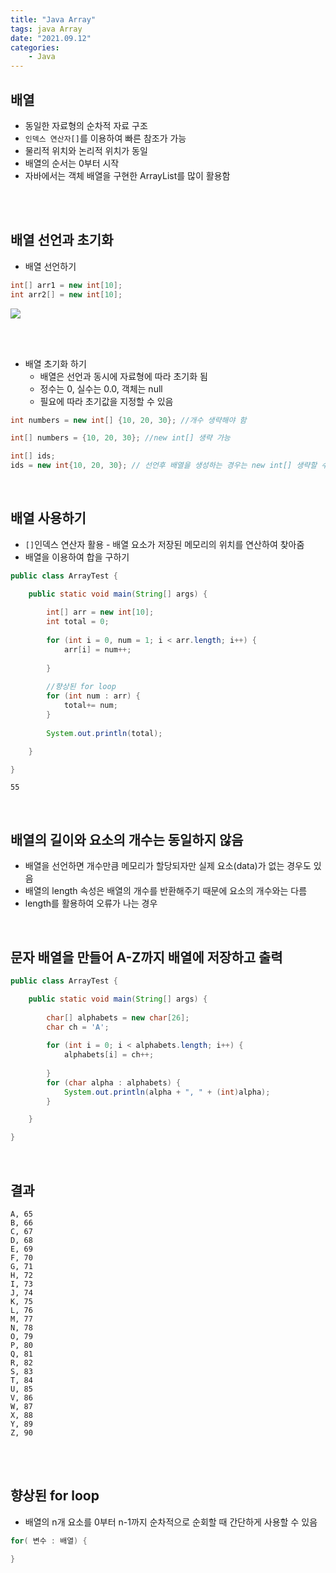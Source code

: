 ```yaml
---
title: "Java Array"
tags: java Array
date: "2021.09.12"
categories: 
    - Java
---
```


## 배열
- 동일한 자료형의 순차적 자료 구조
- `인덱스 연산자[]`를 이용하여 빠른 참조가 가능
- 물리적 위치와 논리적 위치가 동일
- 배열의 순서는 0부터 시작
- 자바에서는 객체 배열을 구현한 ArrayList를 많이 활용함
<br>
<br>

## 배열 선언과 초기화
- 배열 선언하기

```java
int[] arr1 = new int[10];
int arr2[] = new int[10];
```

![](https://gitlab.com/easyspubjava/javacoursework/-/raw/master/Chapter2/2-20/img/arraymem.png)

<br>
<br>

- 배열 초기화 하기
	- 배열은 선언과 동시에 자료형에 따라 초기화 됨
	- 정수는 0, 실수는 0.0, 객체는 null
	- 필요에 따라 초기값을 지정할 수 있음

```java
int numbers = new int[] {10, 20, 30}; //개수 생략해야 함

int[] numbers = {10, 20, 30}; //new int[] 생략 가능

int[] ids;
ids = new int{10, 20, 30}; // 선언후 배열을 생성하는 경우는 new int[] 생략할 수 없음
```
<br>

## 배열 사용하기
- `[]`인덱스 연산자 활용 - 배열 요소가 저장된 메모리의 위치를 연산하여 찾아줌
- 배열을 이용하여 합을 구하기

```java
public class ArrayTest {

	public static void main(String[] args) {
		
		int[] arr = new int[10];
		int total = 0;
		
		for (int i = 0, num = 1; i < arr.length; i++) {
			arr[i] = num++;
			
		}
		
		//향상된 for loop
		for (int num : arr) {
			total+= num;
		}
		
		System.out.println(total);

	}

}
```
```
55
```

<br>

## 배열의 길이와 요소의 개수는 동일하지 않음
- 배열을 선언하면 개수만큼 메모리가 할당되자만 실제 요소(data)가 없는 경우도 있음
- 배열의 length 속성은 배열의 개수를 반환해주기 때문에 요소의 개수와는 다름
- length를 활용하여 오류가 나는 경우

<br>

## 문자 배열을 만들어 A-Z까지 배열에 저장하고 출력
```java
public class ArrayTest {

	public static void main(String[] args) {
		
		char[] alphabets = new char[26];
		char ch = 'A';
		
		for (int i = 0; i < alphabets.length; i++) {
			alphabets[i] = ch++;
			
		}
		for (char alpha : alphabets) {
			System.out.println(alpha + ", " + (int)alpha);
		}

	}

}
```
<br>

## 결과
```
A, 65
B, 66
C, 67
D, 68
E, 69
F, 70
G, 71
H, 72
I, 73
J, 74
K, 75
L, 76
M, 77
N, 78
O, 79
P, 80
Q, 81
R, 82
S, 83
T, 84
U, 85
V, 86
W, 87
X, 88
Y, 89
Z, 90
```
<br>
<br>

## 향상된 for loop
- 배열의 n개 요소를 0부터 n-1까지 순차적으로 순회할 때 간단하게 사용할 수 있음

```java
for( 변수 : 배열) {

}
```